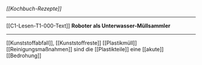 *[[Kochbuch-Rezepte]]*

---

[[C1-Lesen-T1-000-Text]] **Roboter als Unterwasser-Müllsammler**

---
[[Kunststoffabfall]], [[Kunststoffreste]]
[[Plastikmüll]]
[[Reinigungsmaßnahmen]]
sind die [[Plastikteile]] eine [[akute]] [[Bedrohung]]